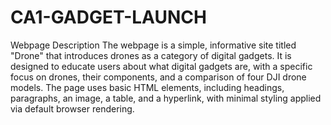 # CA1-GADGET-LAUNCH
Webpage Description
The webpage is a simple, informative site titled "Drone" that introduces drones as a category of digital gadgets. It is designed to educate users about what digital gadgets are, with a specific focus on drones, their components, and a comparison of four DJI drone models. The page uses basic HTML elements, including headings, paragraphs, an image, a table, and a hyperlink, with minimal styling applied via default browser rendering.
